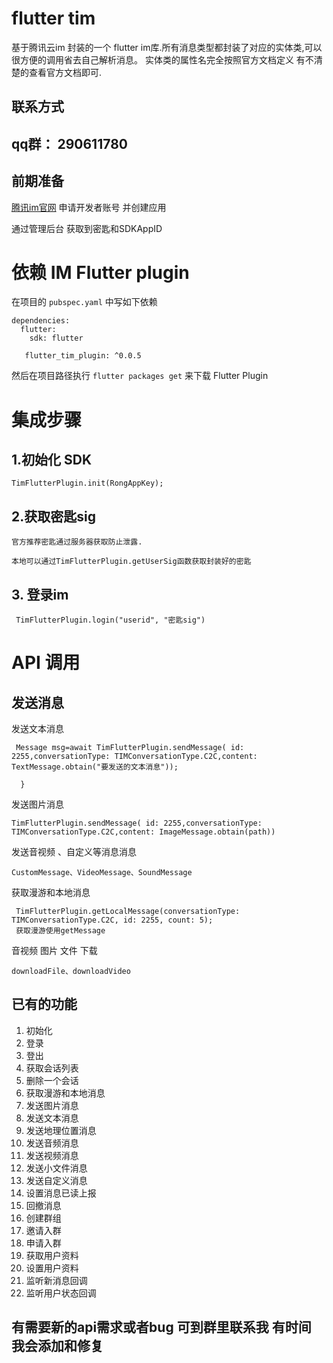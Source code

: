 # flutter tim

基于腾讯云im 封装的一个 flutter im库.所有消息类型都封装了对应的实体类,可以很方便的调用省去自己解析消息。 实体类的属性名完全按照官方文档定义 有不清楚的查看官方文档即可.
## 联系方式
## qq群： 290611780

## 前期准备
[腾讯im官网](https://cloud.tencent.com/document/product/269/36838) 申请开发者账号
并创建应用

通过管理后台 获取到密匙和SDKAppID


# 依赖 IM Flutter plugin

在项目的 `pubspec.yaml` 中写如下依赖

```
dependencies:
  flutter:
    sdk: flutter

   flutter_tim_plugin: ^0.0.5
```

然后在项目路径执行 `flutter packages get` 来下载 Flutter Plugin

# 集成步骤


## 1.初始化 SDK

```
TimFlutterPlugin.init(RongAppKey);

```

## 2.获取密匙sig 

```
官方推荐密匙通过服务器获取防止泄露.

本地可以通过TimFlutterPlugin.getUserSig函数获取封装好的密匙
```
## 3. 登录im
```
 TimFlutterPlugin.login("userid", "密匙sig")

```


# API 调用



## 发送消息

发送文本消息

```
 Message msg=await TimFlutterPlugin.sendMessage( id: 2255,conversationType: TIMConversationType.C2C,content: TextMessage.obtain("要发送的文本消息"));

  }
```
发送图片消息

```
TimFlutterPlugin.sendMessage( id: 2255,conversationType: TIMConversationType.C2C,content: ImageMessage.obtain(path))

```

发送音视频 、自定义等消息消息

```
CustomMessage、VideoMessage、SoundMessage
```
获取漫游和本地消息

```
 TimFlutterPlugin.getLocalMessage(conversationType: TIMConversationType.C2C, id: 2255, count: 5);
 获取漫游使用getMessage
```
音视频 图片 文件 下载

```
downloadFile、downloadVideo
```

## 已有的功能

1. 初始化
2. 登录
3. 登出
4. 获取会话列表
5. 删除一个会话
6. 获取漫游和本地消息
7. 发送图片消息
8. 发送文本消息
9. 发送地理位置消息
10. 发送音频消息
11. 发送视频消息
12. 发送小文件消息
13. 发送自定义消息
14. 设置消息已读上报
15. 回撤消息
16. 创建群组
17. 邀请入群
18. 申请入群
19. 获取用户资料
20. 设置用户资料
21. 监听新消息回调
22. 监听用户状态回调
    
    
  ## 有需要新的api需求或者bug 可到群里联系我 有时间 我会添加和修复
